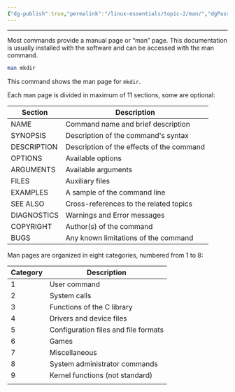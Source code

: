 ```yaml
---
{"dg-publish":true,"permalink":"/linux-essentials/topic-2/man/","dgPassFrontmatter":true}
---
```


---
Most commands provide a manual page or “man” page. This documentation is usually installed with the software and can be accessed with the man command. 

```bash
man mkdir
```
This command shows the man page for `mkdir`. 

Each man page is divided in maximum of 11 sections, some are optional:

| Section     | Description                               |
| ----------- | ----------------------------------------- |
| NAME        | Command name and brief description        |
| SYNOPSIS    | Description of the command's syntax       |
| DESCRIPTION | Description of the effects of the command |
| OPTIONS     | Available options                         |
| ARGUMENTS   | Available arguments                       |
| FILES       | Auxiliary files                           |
| EXAMPLES    | A sample of the command line              |
| SEE ALSO    | Cross-references to the related topics    |
| DIAGNOSTICS | Warnings and Error messages               |
| COPYRIGHT   | Author(s) of the command                  |
| BUGS        | Any known limitations of the command      |

Man pages are organized in eight categories, numbered from 1 to 8:

| Category | Description                          |
| -------- | ------------------------------------ |
| 1        | User command                         |
| 2        | System calls                         |
| 3        | Functions of the C library           |
| 4        | Drivers and device files             |
| 5        | Configuration files and file formats |
| 6        | Games                                |
| 7        | Miscellaneous                        |
| 8        | System administrator commands        |
| 9        | Kernel functions (not standard)      |
|          |                                      |
